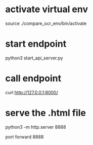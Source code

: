 # activate virtual env
source ./compare_ocr_env/bin/activate

# start endpoint
python3 start_api_server.py

# call endpoint
curl http://127.0.0.1:8000/

# serve the .html file
python3 -m http.server 8888

port forward 8888

